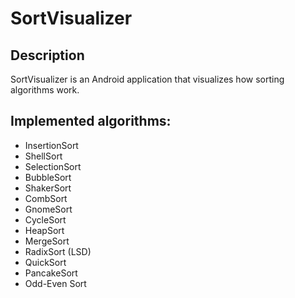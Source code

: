 # SortVisualizer
## Description
SortVisualizer is an Android application that visualizes how sorting algorithms work.

## Implemented algorithms:
+ InsertionSort
+ ShellSort
+ SelectionSort
+ BubbleSort
+ ShakerSort
+ CombSort
+ GnomeSort
+ CycleSort
+ HeapSort
+ MergeSort
+ RadixSort (LSD)
+ QuickSort
+ PancakeSort
+ Odd-Even Sort
